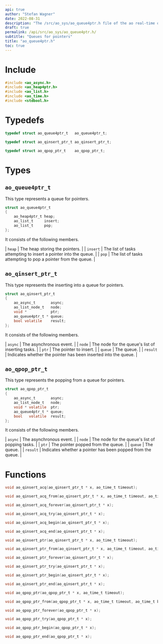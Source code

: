 ```yaml
---
api: true
author: "Stefan Wagner"
date: 2022-08-31
description: "The /src/ao_sys/ao_queue4ptr.h file of the ao real-time operating system."
draft: true
permalink: /api/src/ao_sys/ao_queue4ptr.h/
subtitle: "Queues for pointers"
title: "ao_queue4ptr.h"
toc: true
---
```


# Include

```c
#include <ao_async.h>
#include <ao_heap4ptr.h>
#include <ao_list.h>
#include <ao_time.h>
#include <stdbool.h>
```

# Typedefs

```c
typedef struct ao_queue4ptr_t   ao_queue4ptr_t;
```

```c
typedef struct ao_qinsert_ptr_t ao_qinsert_ptr_t;
```

```c
typedef struct ao_qpop_ptr_t    ao_qpop_ptr_t;
```

# Types

## `ao_queue4ptr_t`

This type represents a queue for pointers.

```c
struct ao_queue4ptr_t
{
    ao_heap4ptr_t heap;
    ao_list_t     insert;
    ao_list_t     pop;
};
```

It consists of the following members.

| `heap` | The heap storing the pointers. |
| `insert` | The list of tasks attempting to insert a pointer into the queue. |
| `pop` | The list of tasks attempting to pop a pointer from the queue. |

## `ao_qinsert_ptr_t`

This type represents the inserting into a queue for pointers.

```c
struct ao_qinsert_ptr_t
{
    ao_async_t       async;
    ao_list_node_t   node;
    void *           ptr;
    ao_queue4ptr_t * queue;
    bool volatile    result;
};
```

It consists of the following members.

| `async` | The asynchronous event. |
| `node` | The node for the queue's list of inserting tasks. |
| `ptr` | The pointer to insert. |
| `queue` | The queue. |
| `result` | Indicates whether the pointer has been inserted into the queue. |

## `ao_qpop_ptr_t`

This type represents the popping from a queue for pointers.

```c
struct ao_qpop_ptr_t
{
    ao_async_t       async;
    ao_list_node_t   node;
    void * volatile  ptr;
    ao_queue4ptr_t * queue;
    bool   volatile  result;
};
```

It consists of the following members.

| `async` | The asynchronous event. |
| `node` | The node for the queue's list of popping tasks. |
| `ptr` | The pointer popped from the queue. |
| `queue` | The queue. |
| `result` | Indicates whether a pointer has been popped from the queue. |

# Functions

```c
void ao_qinsert_acq(ao_qinsert_ptr_t * x, ao_time_t timeout);
```

```c
void ao_qinsert_acq_from(ao_qinsert_ptr_t * x, ao_time_t timeout, ao_time_t beginning);
```

```c
void ao_qinsert_acq_forever(ao_qinsert_ptr_t * x);
```

```c
void ao_qinsert_acq_try(ao_qinsert_ptr_t * x);
```

```c
void ao_qinsert_acq_begin(ao_qinsert_ptr_t * x);
```

```c
void ao_qinsert_acq_end(ao_qinsert_ptr_t * x);
```

```c
void ao_qinsert_ptr(ao_qinsert_ptr_t * x, ao_time_t timeout);
```

```c
void ao_qinsert_ptr_from(ao_qinsert_ptr_t * x, ao_time_t timeout, ao_time_t beginning);
```

```c
void ao_qinsert_ptr_forever(ao_qinsert_ptr_t * x);
```

```c
void ao_qinsert_ptr_try(ao_qinsert_ptr_t * x);
```

```c
void ao_qinsert_ptr_begin(ao_qinsert_ptr_t * x);
```

```c
void ao_qinsert_ptr_end(ao_qinsert_ptr_t * x);
```

```c
void ao_qpop_ptr(ao_qpop_ptr_t * x, ao_time_t timeout);
```

```c
void ao_qpop_ptr_from(ao_qpop_ptr_t * x, ao_time_t timeout, ao_time_t beginning);
```

```c
void ao_qpop_ptr_forever(ao_qpop_ptr_t * x);
```

```c
void ao_qpop_ptr_try(ao_qpop_ptr_t * x);
```

```c
void ao_qpop_ptr_begin(ao_qpop_ptr_t * x);
```

```c
void ao_qpop_ptr_end(ao_qpop_ptr_t * x);
```
